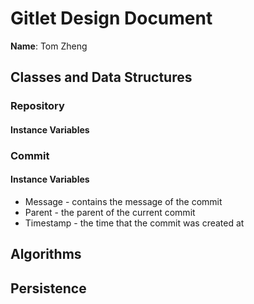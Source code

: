 # Gitlet Design Document

**Name**: Tom Zheng 

## Classes and Data Structures

### Repository

#### Instance Variables


### Commit

#### Instance Variables
* Message - contains the message of the commit
* Parent - the parent of the current commit
* Timestamp - the time that the commit was created at

## Algorithms



## Persistence

